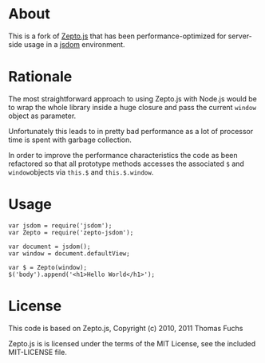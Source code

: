 # About

This is a fork of [Zepto.js](http://zeptojs.com/) that has been performance-optimized for server-side usage in a [jsdom](https://github.com/tmpvar/jsdom) environment.

# Rationale

The most straightforward approach to using Zepto.js with Node.js would be to wrap the whole library inside a huge closure and pass the current `window` object as parameter.

Unfortunately this leads to in pretty bad performance as a lot of processor time is spent with garbage collection. 

In order to improve the performance characteristics the code as been refactored so that all prototype methods accesses the associated `$` and `window`objects via `this.$` and `this.$.window`.

# Usage

    var jsdom = require('jsdom');
    var Zepto = require('zepto-jsdom');
    
    var document = jsdom();
    var window = document.defaultView;
    
    var $ = Zepto(window);
    $('body').append('<h1>Hello World</h1>');

# License

This code is based on Zepto.js, Copyright (c) 2010, 2011 Thomas Fuchs

Zepto.js is is licensed under the terms of the MIT License, see the included MIT-LICENSE file.
